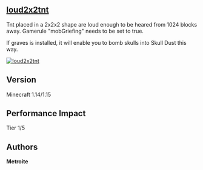 ## [loud2x2tnt](https://minhaskamal.github.io/DownGit/#/home?url=https://github.com/Metroite/datapacks/tree/master/loud2x2tnt&rootDirectory=false)

Tnt placed in a 2x2x2 shape are loud enough to be heared from 1024 blocks away. Gamerule "mobGriefing" needs to be set to true.

If graves is installed, it will enable you to bomb skulls into Skull Dust this way.

<a href="https://minhaskamal.github.io/DownGit/#/home?url=https://github.com/Metroite/datapacks/tree/master/loud2x2tnt&rootDirectory=false" rel="BoOOooM">![loud2x2tnt](loud2x2tnt.png?raw=true "BoOOooM")</a>

## Version

Minecraft 1.14/1.15

## Performance Impact

Tier 1/5

## Authors

**Metroite**
